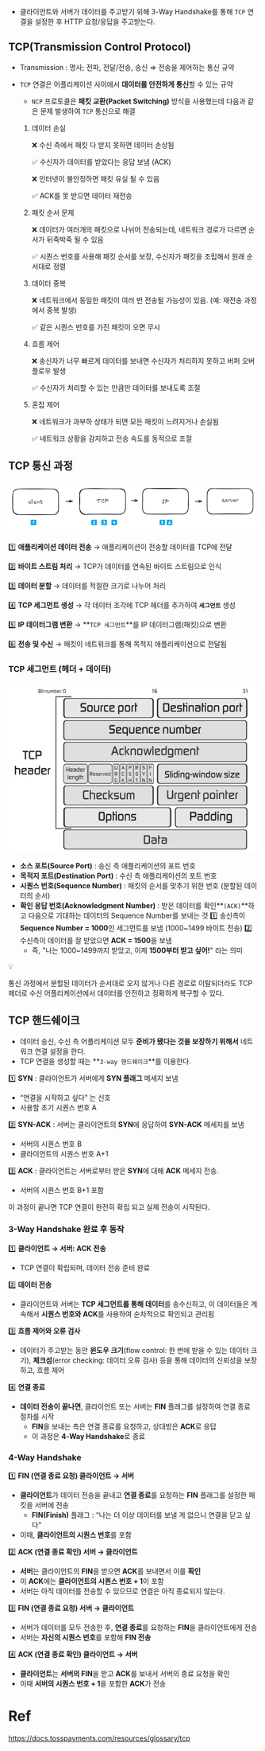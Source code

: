 - 클라이언트와 서버가 데이터를 주고받기 위해 3-Way Handshake를 통해 `TCP` 연결을 설정한 후 HTTP 요청/응답을 주고받는다.

## TCP(Transmission Control Protocol)

- Transmission : 명사; 전파, 전달/전송, 송신 ⇒ 전송을 제어하는 통신 규약
- `TCP` 연결은 어플리케이션 사이에서 **데이터를 안전하게 통신**할 수 있는 규약

  - `NCP` 프로토콜은 **패킷 교환(Packet Switching)** 방식을 사용했는데 다음과 같은 문제 발생하여 `TCP` 통신으로 해결

  1. 데이터 손실

     ❌ 수신 측에서 패킷 다 받지 못하면 데이터 손상됨

     ✅ 수신자가 데이터를 받았다는 응답 보냄 (ACK)

     ❌ 인터넷이 불안정하면 패킷 유실 될 수 있음

     ✅ ACK를 못 받으면 데이터 재전송

  2. 패킷 순서 문제

     ❌ 데이터가 여러개의 패킷으로 나뉘어 전송되는데, 네트워크 경로가 다르면 순서가 뒤죽박죽 될 수 있음

     ✅ 시퀀스 번호를 사용해 패킷 순서를 보장, 수신자가 패킷을 조립해서 원래 순서대로 정렬

  3. 데이터 중복

     ❌ 네트워크에서 동일한 패킷이 여러 번 전송될 가능성이 있음. (예: 재전송 과정에서 중복 발생)

     ✅ 같은 시퀀스 번호를 가진 패킷이 오면 무시

  4. 흐름 제어

     ❌ 송신자가 너무 빠르게 데이터를 보내면 수신자가 처리하지 못하고 버퍼 오버플로우 발생

     ✅ 수신자가 처리할 수 있는 만큼만 데이터를 보내도록 조절

  5. 혼잡 제어

     ❌ 네트워크가 과부하 상태가 되면 모든 패킷이 느려지거나 손실됨

     ✅ 네트워크 상황을 감지하고 전송 속도를 동적으로 조절

## TCP 통신 과정

![image.png](./assets/1.png)

1️⃣ **애플리케이션 데이터 전송** → 애플리케이션이 전송할 데이터를 TCP에 전달

2️⃣ **바이트 스트림 처리** → TCP가 데이터를 연속된 바이트 스트림으로 인식

3️⃣ **데이터 분할** → 데이터를 적절한 크기로 나누어 처리

4️⃣ **TCP 세그먼트 생성** → 각 데이터 조각에 TCP 헤더를 추가하여 **`세그먼트`** 생성

5️⃣ **IP 데이터그램 변환** → **`TCP 세그먼트`**를 IP 데이터그램(패킷)으로 변환

6️⃣ **전송 및 수신** → 패킷이 네트워크를 통해 목적지 애플리케이션으로 전달됨

### TCP 세그먼트 (헤더 + 데이터)

![image.png](./assets/2.png)

- **소스 포트(Source Port)** : 송신 측 애플리케이션의 포트 번호
- **목적지 포트(Destination Port)** : 수신 측 애플리케이션의 포트 번호
- **시퀀스 번호(Sequence Number)** : 패킷의 순서를 맞추기 위한 번호 (분할된 데이터의 순서)
- **확인 응답 번호(Acknowledgment Number)** : 받은 데이터를 확인**`(ACK)`**하고 다음으로 기대하는 데이터의 Sequence Number를 보내는 것
  1️⃣ 송신측이 **Sequence Number = 1000**인 세그먼트를 보냄 (1000~1499 바이트 전송)
  2️⃣ 수신측이 데이터를 잘 받았으면 **ACK = 1500**을 보냄
  - 즉, "나는 1000~1499까지 받았고, 이제 **1500부터 받고 싶어!**" 라는 의미

<aside>
💡

통신 과정에서 분할된 데이터가 순서대로 오지 않거나 다른 경로로 이탈되더라도 TCP 헤더로 수신 어플리케이션에서 데이터를 안전하고 정확하게 복구할 수 있다.

</aside>

## TCP 핸드쉐이크

- 데이터 송신, 수신 측 어플리케이션 모두 **준비가 됐다는 것을 보장하기 위해서** 네트워크 연결 설정을 한다.
- TCP 연결을 생성할 때는 **`3-way 핸드쉐이크`**를 이용한다.

1️⃣ **SYN** : 클라이언트가 서버에게 **SYN 플래그** 메세지 보냄

- “연결을 시작하고 싶다” 는 신호
- 사용할 초기 시퀀스 번호 A

2️⃣ **SYN-ACK** : 서버는 클라이언트의 **SYN**에 응답하여 **SYN-ACK** 메세지를 보냄

- 서버의 시퀀스 번호 B
- 클라이언트의 시퀀스 번호 A+1

3️⃣ **ACK** : 클라이언트는 서버로부터 받은 **SYN**에 대해 **ACK** 메세지 전송.

- 서버의 시퀀스 번호 B+1 포함

이 과정이 끝나면 TCP 연결이 완전히 확립 되고 실제 전송이 시작된다.

### **3-Way Handshake 완료 후 동작**

1️⃣ **클라이언트 → 서버: ACK 전송**

- TCP 연결이 확립되며, 데이터 전송 준비 완료

2️⃣ **데이터 전송**

- 클라이언트와 서버는 **TCP 세그먼트를 통해 데이터**를 송수신하고, 이 데이터들은 계속해서 **시퀀스 번호와 ACK**를 사용하여 순차적으로 확인되고 관리됨

3️⃣ **흐름 제어와 오류 검사**

- 데이터가 주고받는 동안 **윈도우 크기**(flow control: 한 번에 받을 수 있는 데이터 크기), **체크섬**(error checking: 데이터 오류 검사) 등을 통해 데이터의 신뢰성을 보장하고, 흐름 제어

4️⃣ **연결 종료**

- **데이터 전송이 끝나면**, 클라이언트 또는 서버는 **FIN** 플래그를 설정하여 연결 종료 절차를 시작
  - **FIN**을 보내는 측은 연결 종료를 요청하고, 상대방은 **ACK**로 응답
  - 이 과정은 **4-Way Handshake**로 종료

### **4-Way Handshake**

1️⃣ **FIN (연결 종료 요청) 클라이언트 → 서버**

- **클라이언트**가 데이터 전송을 끝내고 **연결 종료**를 요청하는 **FIN** 플래그를 설정한 패킷을 서버에 전송
  - **FIN(Finish)** 플래그 : “나는 더 이상 데이터를 보낼 게 없으니 연결을 닫고 싶다”
- 이때, **클라이언트의 시퀀스 번호**를 포함

2️⃣ **ACK (연결 종료 확인) 서버 → 클라이언트**

- **서버**는 클라이언트의 **FIN**을 받으면 **ACK**를 보내면서 이를 **확인**
- 이 **ACK**에는 **클라이언트의 시퀀스 번호 + 1**이 포함
- 서버는 아직 데이터를 전송할 수 있으므로 연결은 아직 종료되지 않는다.

3️⃣ **FIN (연결 종료 요청) 서버 → 클라이언트**

- 서버가 데이터를 모두 전송한 후, **연결 종료**를 요청하는 **FIN**을 클라이언트에게 전송
- 서버는 **자신의 시퀀스 번호**를 포함해 **FIN 전송**

4️⃣ **ACK (연결 종료 확인) 클라이언트 → 서버**

- **클라이언트**는 **서버의 FIN**을 받고 **ACK**를 보내서 서버의 종료 요청을 확인
- 이때 **서버의 시퀀스 번호 + 1**을 포함한 **ACK**가 전송

# Ref

https://docs.tosspayments.com/resources/glossary/tcp
